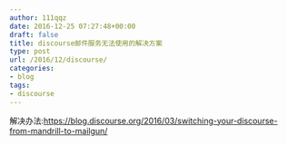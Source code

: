 ```yaml
---
author: 111qqz
date: 2016-12-25 07:27:48+00:00
draft: false
title: discourse邮件服务无法使用的解决方案
type: post
url: /2016/12/discourse/
categories:
- blog
tags:
- discourse
---
```




解决办法:https://blog.discourse.org/2016/03/switching-your-discourse-from-mandrill-to-mailgun/
